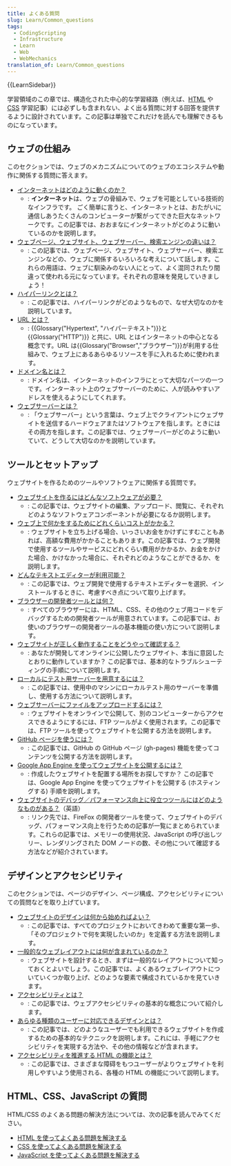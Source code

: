 ```yaml
---
title: よくある質問
slug: Learn/Common_questions
tags:
  - CodingScripting
  - Infrastructure
  - Learn
  - Web
  - WebMechanics
translation_of: Learn/Common_questions
---
```

{{LearnSidebar}}

学習領域のこの章では、構造化された中心的な学習経路（例えば、[HTML](/ja/docs/Learn/HTML) や [CSS](/ja/docs/Learn/CSS) 学習記事）には必ずしも含まれない、よく出る質問に対する回答を提供するように設計されています。この記事は単独でこれだけを読んでも理解できるものになっています。

## ウェブの仕組み

このセクションでは、ウェブのメカニズムについてのウェブのエコシステムや動作に関係する質問に答えます。

- [インターネットはどのように動くのか？](/ja/docs/Learn/Common_questions/How_does_the_Internet_work)
  - : **インターネット**は、ウェブの骨組みで、ウェブを可能としている技術的なインフラです。
    ごく簡単に言うと、インターネットとは、おたがいに通信しあうたくさんのコンピューターが繋がってできた巨大なネットワークです。この記事では、おおまなにインターネットがどのように動いているのかを説明します。
- [ウェブページ、ウェブサイト、ウェブサーバー、検索エンジンの違いは？](/ja/docs/Learn/Common_questions/Pages_sites_servers_and_search_engines)
  - : この記事では、ウェブページ、ウェブサイト、ウェブサーバー、検索エンジンなどの、ウェブに関係するいろいろな考えについて話します。これらの用語は、ウェブに馴染みのない人にとって、よく混同されたり間違って使われる元になっています。それぞれの意味を発見していきましょう！
- [ハイパーリンクとは？](/ja/docs/Learn/Common_questions/What_are_hyperlinks)
  - : この記事では、ハイパーリンクがどのようなもので、なぜ大切なのかを説明しています。
- [URL とは？](/ja/docs/Learn/Common_questions/What_is_a_URL)
  - : {{Glossary("Hypertext", "ハイパーテキスト")}}と {{Glossary("HTTP")}} と共に、URL とはインターネットの中心となる概念です。URL は{{Glossary("Browser","ブラウザー")}}が利用する仕組みで、ウェブ上にあるあらゆるリソースを手に入れるために使われます。
- [ドメイン名とは？](/ja/docs/Learn/Common_questions/What_is_a_domain_name)
  - : ドメイン名は、インターネットのインフラにとって大切なパーツの一つです。インターネット上のウェブサーバーのために、人が読みやすいアドレスを使えるようにしてくれます。
- [ウェブサーバーとは？](/ja/docs/Learn/Common_questions/What_is_a_web_server)
  - : 「ウェブサーバー」という言葉は、ウェブ上でクライアントにウェブサイトを送信するハードウェアまたはソフトウェアを指します。ときにはその両方を指します。この記事では、ウェブサーバーがどのように動いていて、どうして大切なのかを説明しています。

## ツールとセットアップ

ウェブサイトを作るためのツールやソフトウェアに関係する質問です。

- [ウェブサイトを作るにはどんなソフトウェアが必要？](/ja/docs/Learn/Common_questions/What_software_do_I_need)
  - : この記事では、ウェブサイトの編集、アップロード、閲覧に、それぞれどのようなソフトウェアコンポーネントが必要になるか説明します。
- [ウェブ上で何かをするためにどれくらいコストがかかる？](/ja/docs/Learn/Common_questions/How_much_does_it_cost)
  - : ウェブサイトを立ち上げる場合、いっさいお金をかけずにすむこともあれば、高額な費用がかかることもあります。この記事では、ウェブ開発で使用するツールやサービスにどれくらい費用がかかるか、お金をかけた場合、かけなかった場合に、それぞれどのようなことができるか、を説明します。
- [どんなテキストエディターが利用可能？](/ja/docs/Learn/Common_questions/Available_text_editors)
  - : この記事では、ウェブ開発で使用するテキストエディターを選択、インストールするときに、考慮すべき点について取り上げます。
- [ブラウザーの開発者ツールとは何？](/ja/docs/Learn/Common_questions/What_are_browser_developer_tools)
  - : すべてのブラウザーには、HTML、CSS、その他のウェブ用コードをデバッグするための開発者ツールが用意されています。この記事では、お使いのブラウザーの開発者ツールの基本機能の使い方について説明します。
- [ウェブサイトが正しく動作することをどうやって確認する？](/ja/docs/Learn/Common_questions/Checking_that_your_web_site_is_working_properly)
  - : あなたが開発してオンラインに公開したウェブサイト、本当に意図したとおりに動作していますか？ この記事では、基本的なトラブルシューティングの手順について説明します。
- [ローカルにテスト用サーバーを用意するには？](/ja/docs/Learn/Common_questions/set_up_a_local_testing_server)
  - : この記事では、使用中のマシンにローカルテスト用のサーバーを準備し、使用する方法について説明します。
- [ウェブサーバーにファイルをアップロードするには？](/ja/docs/Learn/Common_questions/Upload_files_to_a_web_server)
  - : ウェブサイトをオンラインで公開して、別のコンピューターからアクセスできるようにするには、FTP ツールがよく使用されます。この記事では、FTP ツールを使ってウェブサイトを公開する方法を説明します。
- [GitHub ページを使うには？](/ja/docs/Learn/Common_questions/Using_Github_pages)
  - : この記事では、GitHub の GitHub ページ (gh-pages) 機能を使ってコンテンツを公開する方法を説明します。
- [Google App Engine を使ってウェブサイトを公開するには？](/ja/docs/Learn/Common_questions/How_do_you_host_your_website_on_Google_App_Engine)
  - : 作成したウェブサイトを配置する場所をお探しですか？ この記事では、Google App Engine を使ってウェブサイトを公開する (ホスティングする) 手順を説明します。
- [ウェブサイトのデバッグ／パフォーマンス向上に役立つツールにはどのようなものがある？](https://firefox-source-docs.mozilla.org/devtools-user/performance/index.html)（英語）
  - : リンク先では、FireFox の開発者ツールを使って、ウェブサイトのデバッグ、パフォーマンス向上を行うための記事が一覧にまとめられています。これらの記事では、メモリーの使用状況、JavaScript の呼び出しツリー、レンダリングされた DOM ノードの数、その他について確認する方法などが紹介されています。

## デザインとアクセシビリティ

このセクションでは、ページのデザイン、ページ構成、アクセシビリティについての質問などを取り上げています。

- [ウェブサイトのデザインは何から始めればよい？](/ja/docs/Learn/Common_questions/Thinking_before_coding)
  - : この記事では、すべてのプロジェクトにおいてきわめて重要な第一歩、「そのプロジェクトで何を実現したいのか」を定義する方法を説明します。
- [一般的なウェブレイアウトには何が含まれているのか？](/ja/docs/Learn/Common_questions/Common_web_layouts)
  - : ウェブサイトを設計するとき、まずは一般的なレイアウトについて知っておくとよいでしょう。この記事では、よくあるウェブレイアウトについていくつか取り上げ、どのような要素で構成されているかを見ていきます。
- [アクセシビリティとは？](/ja/docs/Learn/Common_questions/What_is_accessibility)
  - : この記事では、ウェブアクセシビリティの基本的な概念について紹介します。
- [あらゆる種類のユーザーに対応できるデザインとは？](/ja/docs/Learn/Common_questions/Design_for_all_types_of_users)
  - : この記事では、どのようなユーザーでも利用できるウェブサイトを作成するための基本的なテクニックを説明します。これには、手軽にアクセシビリティを実現する方法や、その他の情報などが含まれます。
- [アクセシビリティを推進する HTML の機能とは？](/ja/docs/Learn/Common_questions/HTML_features_for_accessibility)
  - : この記事では、さまざまな障碍をもつユーザーがよりウェブサイトを利用しやすいよう使用される、各種の HTML の機能について説明します。

## HTML、CSS、JavaScript の質問

HTML/CSS のよくある問題の解決方法については、次の記事を読んでみてください。

- [HTML を使ってよくある問題を解決する](/ja/docs/Learn/HTML/Howto)
- [CSS を使ってよくある問題を解決する](/ja/docs/Learn/CSS/Howto)
- [JavaScript を使ってよくある問題を解決する](/ja/docs/Learn/JavaScript/Howto)
